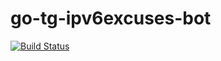 # go-tg-ipv6excuses-bot

[![Build Status](https://travis-ci.org/mxssl/go-tg-ipv6excuses-bot.svg?branch=master)](https://travis-ci.org/mxssl/go-tg-ipv6excuses-bot)
